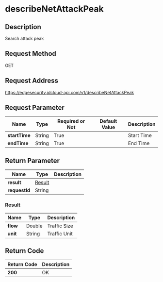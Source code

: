 # describeNetAttackPeak


## Description
Search attack peak

## Request Method
GET

## Request Address
https://edgesecurity.jdcloud-api.com/v1/describeNetAttackPeak


## Request Parameter
|Name|Type|Required or Not|Default Value|Description|
|---|---|---|---|---|
|**startTime**|String|True| |Start Time|
|**endTime**|String|True| |End Time|


## Return Parameter
|Name|Type|Description|
|---|---|---|
|**result**|[Result](#result)| |
|**requestId**|String| |

### <div id="result">Result</div>
|Name|Type|Description|
|---|---|---|
|**flow**|Double|Traffic Size|
|**unit**|String|Traffic Unit|

## Return Code
|Return Code|Description|
|---|---|
|**200**|OK|

